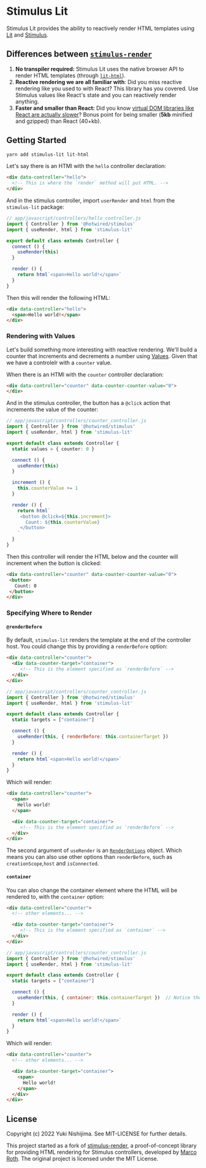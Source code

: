 # Stimulus Lit

Stimulus Lit provides the ability to reactively render HTML templates using [Lit](https://lit.dev/) and
[Stimulus](https://stimulus.hotwired.dev/).

## Differences between [`stimulus-render`](https://github.com/marcoroth/stimulus-render)

1. **No transpiler required:** Stimulus Lit uses the native browser API to render HTML templates (through
   [`lit-html`](https://lit.dev/docs/libraries/standalone-templates/)).
2. **Reactive rendering we are all familiar with**: Did you miss reactive rendering like you used to with React? This
   library has you covered. Use Stimulus values like React's state and you can reactively render anything.
3. **Faster and smaller than React:** Did you know
   [virtual DOM libraries like React are actually slower](https://codelabs.developers.google.com/codelabs/lit-2-for-react-devs#1)?
   Bonus point for being smaller (**5kb** minified and gzipped) than React (40+kb).

## Getting Started

```bash
yarn add stimulus-lit lit-html
```

Let's say there is an HTMl with the `hello` controller declaration:

```html
<div data-controller="hello">
  <!-- This is where the `render` method will put HTML. -->
</div>
```

And in the stimulus controller, import `userRender` and `html` from the `stimulus-lit` package:

```ts
// app/javascript/controllers/hello_controller.js
import { Controller } from '@hotwired/stimulus'
import { useRender, html } from 'stimulus-lit'

export default class extends Controller {
  connect () {
    useRender(this)
  }

  render () {
    return html`<span>Hello world!</span>`
  }
}
```

Then this will render the following HTML:

```html
<div data-controller="hello">
  <span>Hello world!</span>
</div>
```

### Rendering with Values

Let's build something more interesting with reactive rendering. We'll build a counter that increments and decrements
a number using [Values](https://stimulus.hotwired.dev/reference/values). Given that we have a controlelr with a
`counter` value.

When there is an HTMl with the `counter` controller declaration:

```html
<div data-controller="counter" data-counter-counter-value="0">
</div>
```

And in the stimulus controller, the button has a `@click` action that increments the value of the counter:

```ts
// app/javascript/controllers/counter_controller.js
import { Controller } from '@hotwired/stimulus'
import { useRender, html } from 'stimulus-lit'

export default class extends Controller {
  static values = { counter: 0 }

  connect () {
    useRender(this)
  }

  increment () {
    this.counterValue += 1
  }

  render () {
    return html`
     <button @click=${this.increment}>
       Count: ${this.counterValue}
     </button>
    `
  }
}
```

Then this controller will render the HTML below and the counter will increment when the button is clicked:

```html
<div data-controller="counter" data-counter-counter-value="0">
 <button>
   Count: 0
 </button>
</div>
```

### Specifying Where to Render

#### `@renderBefore`

By default, `stimulus-lit` renders the template at the end of the controller host. You could change this by providing
a `renderBefore` option:

```html
<div data-controller="counter">
  <div data-counter-target="container">
     <!-- This is the element specified as `renderBefore` -->
  </div>
</div>
```

```js
// app/javascript/controllers/counter_controller.js
import { Controller } from '@hotwired/stimulus'
import { useRender, html } from 'stimulus-lit'

export default class extends Controller {
  static targets = ["container"]

  connect () {
    useRender(this, { renderBefore: this.containerTarget })
  }

  render () {
    return html`<span>Hello world!</span>`
  }
}
```

Which will render:

```html
<div data-controller="counter">
  <span>
    Hello world!
  </span>

  <div data-counter-target="container">
     <!-- This is the element specified as `renderBefore` -->
  </div>
</div>
```

The second argument of `useRender` is an [`RenderOptions`](https://lit.dev/docs/api/LitElement/#RenderOptions) object.
Which means you can also use other options than `renderBefore`, such as `creationScope`,`host` and `isConnected`.

#### `container`

You can also change the container element where the HTML will be rendered to, with the `container` option:

```html
<div data-controller="counter">
  <!-- other elements... -->

  <div data-counter-target="container">
     <!-- This is the element specified as `container` -->
  </div>
</div>
```

```js
// app/javascript/controllers/counter_controller.js
import { Controller } from '@hotwired/stimulus'
import { useRender, html } from 'stimulus-lit'

export default class extends Controller {
  static targets = ["container"]

  connect () {
    useRender(this, { container: this.containerTarget })  // Notice the `container` option here.
  }

  render () {
    return html`<span>Hello world!</span>`
  }
}
```

Which will render:

```html
<div data-controller="counter">
  <!-- other elements... -->

  <div data-counter-target="container">
    <span>
      Hello world!
    </span>
  </div>
</div>
```

## License

Copyright (c) 2022 Yuki Nishijima. See MIT-LICENSE for further details.

This project started as a fork of [stimulus-render](https://github.com/marcoroth/stimulus-render), a proof-of-concept
library for providing HTML rendering for Stimulus controllers, developed by [Marco Roth](https://github.com/marcoroth).
The original project is licensed under the MIT License.
